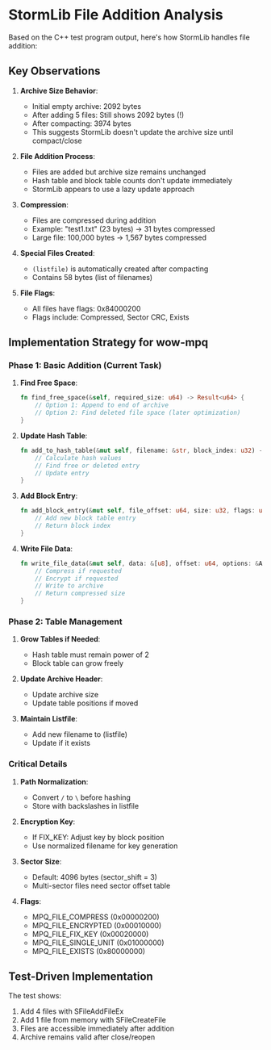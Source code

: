 # StormLib File Addition Analysis

Based on the C++ test program output, here's how StormLib handles file addition:

## Key Observations

1. **Archive Size Behavior**:
   - Initial empty archive: 2092 bytes
   - After adding 5 files: Still shows 2092 bytes (!)
   - After compacting: 3974 bytes
   - This suggests StormLib doesn't update the archive size until compact/close

2. **File Addition Process**:
   - Files are added but archive size remains unchanged
   - Hash table and block table counts don't update immediately
   - StormLib appears to use a lazy update approach

3. **Compression**:
   - Files are compressed during addition
   - Example: "test1.txt" (23 bytes) → 31 bytes compressed
   - Large file: 100,000 bytes → 1,567 bytes compressed

4. **Special Files Created**:
   - `(listfile)` is automatically created after compacting
   - Contains 58 bytes (list of filenames)

5. **File Flags**:
   - All files have flags: 0x84000200
   - Flags include: Compressed, Sector CRC, Exists

## Implementation Strategy for wow-mpq

### Phase 1: Basic Addition (Current Task)

1. **Find Free Space**:

   ```rust
   fn find_free_space(&self, required_size: u64) -> Result<u64> {
       // Option 1: Append to end of archive
       // Option 2: Find deleted file space (later optimization)
   }
   ```

2. **Update Hash Table**:

   ```rust
   fn add_to_hash_table(&mut self, filename: &str, block_index: u32) -> Result<usize> {
       // Calculate hash values
       // Find free or deleted entry
       // Update entry
   }
   ```

3. **Add Block Entry**:

   ```rust
   fn add_block_entry(&mut self, file_offset: u64, size: u32, flags: u32) -> Result<u32> {
       // Add new block table entry
       // Return block index
   }
   ```

4. **Write File Data**:

   ```rust
   fn write_file_data(&mut self, data: &[u8], offset: u64, options: &AddFileOptions) -> Result<u32> {
       // Compress if requested
       // Encrypt if requested
       // Write to archive
       // Return compressed size
   }
   ```

### Phase 2: Table Management

1. **Grow Tables if Needed**:
   - Hash table must remain power of 2
   - Block table can grow freely

2. **Update Archive Header**:
   - Update archive size
   - Update table positions if moved

3. **Maintain Listfile**:
   - Add new filename to (listfile)
   - Update if it exists

### Critical Details

1. **Path Normalization**:
   - Convert `/` to `\` before hashing
   - Store with backslashes in listfile

2. **Encryption Key**:
   - If FIX_KEY: Adjust key by block position
   - Use normalized filename for key generation

3. **Sector Size**:
   - Default: 4096 bytes (sector_shift = 3)
   - Multi-sector files need sector offset table

4. **Flags**:
   - MPQ_FILE_COMPRESS (0x00000200)
   - MPQ_FILE_ENCRYPTED (0x00010000)
   - MPQ_FILE_FIX_KEY (0x00020000)
   - MPQ_FILE_SINGLE_UNIT (0x01000000)
   - MPQ_FILE_EXISTS (0x80000000)

## Test-Driven Implementation

The test shows:

1. Add 4 files with SFileAddFileEx
2. Add 1 file from memory with SFileCreateFile
3. Files are accessible immediately after addition
4. Archive remains valid after close/reopen
